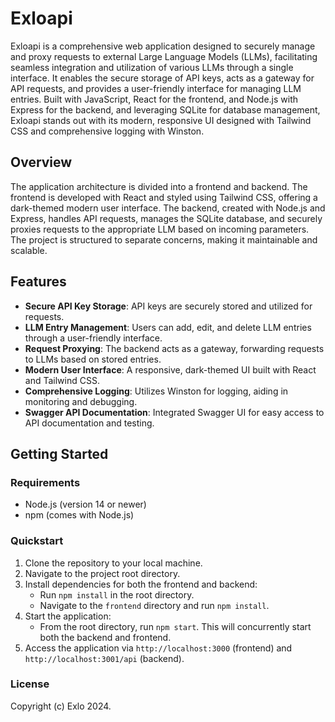 # Exloapi

Exloapi is a comprehensive web application designed to securely manage and proxy requests to external Large Language Models (LLMs), facilitating seamless integration and utilization of various LLMs through a single interface. It enables the secure storage of API keys, acts as a gateway for API requests, and provides a user-friendly interface for managing LLM entries. Built with JavaScript, React for the frontend, and Node.js with Express for the backend, and leveraging SQLite for database management, Exloapi stands out with its modern, responsive UI designed with Tailwind CSS and comprehensive logging with Winston.

## Overview

The application architecture is divided into a frontend and backend. The frontend is developed with React and styled using Tailwind CSS, offering a dark-themed modern user interface. The backend, created with Node.js and Express, handles API requests, manages the SQLite database, and securely proxies requests to the appropriate LLM based on incoming parameters. The project is structured to separate concerns, making it maintainable and scalable.

## Features

- **Secure API Key Storage**: API keys are securely stored and utilized for requests.
- **LLM Entry Management**: Users can add, edit, and delete LLM entries through a user-friendly interface.
- **Request Proxying**: The backend acts as a gateway, forwarding requests to LLMs based on stored entries.
- **Modern User Interface**: A responsive, dark-themed UI built with React and Tailwind CSS.
- **Comprehensive Logging**: Utilizes Winston for logging, aiding in monitoring and debugging.
- **Swagger API Documentation**: Integrated Swagger UI for easy access to API documentation and testing.

## Getting Started

### Requirements

- Node.js (version 14 or newer)
- npm (comes with Node.js)

### Quickstart

1. Clone the repository to your local machine.
2. Navigate to the project root directory.
3. Install dependencies for both the frontend and backend:
   - Run `npm install` in the root directory.
   - Navigate to the `frontend` directory and run `npm install`.
4. Start the application:
   - From the root directory, run `npm start`. This will concurrently start both the backend and frontend.
5. Access the application via `http://localhost:3000` (frontend) and `http://localhost:3001/api` (backend).

### License

Copyright (c) Exlo 2024.
